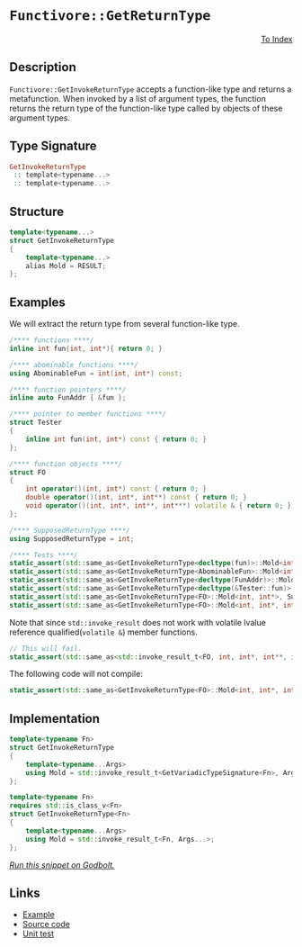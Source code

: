 <!-- Copyright 2024 Feng Mofan
SPDX-License-Identifier: Apache-2.0 -->

# `Functivore::GetReturnType`

<p style='text-align: right;'><a href="../../../facilities/metafunctions.md#get_invoke_return_type">To Index</a></p>

## Description

`Functivore::GetInvokeReturnType` accepts a function-like type and returns a metafunction.
When invoked by a list of argument types, the function returns the return type of the function-like type called by objects of these argument types.

## Type Signature

```Haskell
GetInvokeReturnType
 :: template<typename...>
 :: template<typename...>
```

## Structure

```C++
template<typename...>
struct GetInvokeReturnType
{
    template<typename...>
    alias Mold = RESULT;
};
```

## Examples

We will extract the return type from several function-like type.

```C++
/**** functions ****/
inline int fun(int, int*){ return 0; }

/**** abominable functions ****/
using AbominableFun = int(int, int*) const;

/**** function pointers ****/
inline auto FunAddr { &fun };

/**** pointer to member functions ****/
struct Tester
{
    inline int fun(int, int*) const { return 0; }
};

/**** function objects ****/
struct FO
{
    int operator()(int, int*) const { return 0; }
    double operator()(int, int*, int**) const { return 0; }
    void operator()(int, int*, int**, int***) volatile & { return 0; }
};

/**** SupposedReturnType ****/
using SupposedReturnType = int;

/**** Tests ****/
static_assert(std::same_as<GetInvokeReturnType<decltype(fun)>::Mold<int, int*>, SupposedReturnType>);
static_assert(std::same_as<GetInvokeReturnType<AbominableFun>::Mold<int, int*>, SupposedReturnType>);
static_assert(std::same_as<GetInvokeReturnType<decltype(FunAddr)>::Mold<int, int*>, SupposedReturnType>);
static_assert(std::same_as<GetInvokeReturnType<decltype(&Tester::fun)>::Mold<int, int*>, SupposedReturnType>);
static_assert(std::same_as<GetInvokeReturnType<FO>::Mold<int, int*>, SupposedReturnType>);
static_assert(std::same_as<GetInvokeReturnType<FO>::Mold<int, int*, int**>, double>);
```

Note that since `std::invoke_result` does not work with volatile lvalue reference qualified(`volatile &`) member functions.

```C++
// This will fail.
static_assert(std::same_as<std::invoke_result_t<FO, int, int*, int**, int***>, void>);
```

The following code will not compile:

```C++
static_assert(std::same_as<GetInvokeReturnType<FO>::Mold<int, int*, int**, int***>, void>);
```

## Implementation

```C++
template<typename Fn>
struct GetInvokeReturnType
{
    template<typename...Args>
    using Mold = std::invoke_result_t<GetVariadicTypeSignature<Fn>, Args...>;
};

template<typename Fn>
requires std::is_class_v<Fn>
struct GetInvokeReturnType<Fn>
{
    template<typename...Args>
    using Mold = std::invoke_result_t<Fn, Args...>;
};
```

[*Run this snippet on Godbolt.*](https://godbolt.org/#z:OYLghAFBqd5QCxAYwPYBMCmBRdBLAF1QCcAaPECAMzwBtMA7AQwFtMQByARg9KtQYEAysib0QXACx8BBAKoBnTAAUAHpwAMvAFYTStJg1DIApACYAQuYukl9ZATwDKjdAGFUtAK4sGIAJxmpK4AMngMmAByPgBGmMQSZkEADqgKhE4MHt6%2BASlpGQJhEdEscQlcSbaY9o4CQgRMxATZPn6B1bWZDU0ExVGx8YlBCo3Nrbkdo739peXDAJS2qF7EyOwcAPQAVLt7%2BweH25smGgCCO3sA1AAimMmujMh4mApX%2Byfnl0c/B59npwBZgAzOFkN4sFcTMC3AQAJ4PAD6BGITEICmh2EBgO%2B2yuZ2YtDhAC94u89v8CJgWMkDFSoTD4Q9mGxMYDRsQvA58YSSfFlMRUEQmZgoQB2Kxim7QqznQFUml00XQ2EIxisUUAJUwBFIVxFLMwADoTWdiMAMcCsecOVyCDyxHziAKhUK1SrtQQIGaLSajQs2XKJYCrqGrl50kYrgA3Jp4Jj4ZDItWI9LAZgEVbK4E3K6e73mhR%2BgPA2UAqUy7HnBW0pj0lUGjV5nV6xtsP0%2By3Ws627kEx2k52C4XumH5zt%2BvXFwPlsth8OR4AxuMJvBJkWpvDputZhm58eFydXael7EV09y6vU2v1xlqw3N3X6%2B8ajuFme9%2B39omDl0jh4ejqBa%2BiaCxXGgDCjDOJjBuc84RuES6xsQ8aJsmSJphmu7QvuQETqBlZBtKF4Aleip1tmqrMk2nqti%2B7amu%2BVrsiidoOj%2B/LDm6AFjnhh4mlOoHgQIUHMUGc5hghUbIaha7oZgm7bpmxDZrhXr4Uagn%2BoR5bEWW8rXkqDb0aKABiDAfqxfa8oOIBXMkXgxLQa7sU6f7cZgKrmZi4qSnpVZnDWRl3tRbBXN5Yk9lZX42fEXkMNsM52Q5Tkud%2BblcSK8U%2BTBfk6QZ5FUsZoWigAstS5l0SVVwNJyDhZpZdUxQOcUwuVLDmTV0VZiAICJZFyWOc5yCub%2BmWjm47URdgvkwf5l6BYZFHFeqYWmQA8jOKkAI5eHgKlvDte0HbNZgAGwbb1qAPKiRDEBAJZ5Ta0Wja1bgbUl9lDWlsXECqWDgiKEDmBd61XTddYkA9JYzblc35V8%2BxXAAKgia5iAA4jqABqK6JqjDxCFuWEqeSuyUktRUhatZkWZFn4o2joi0FjBC4yhq7IATmBE0pDXiQuiHPg8e6vX9MLTb1Mmc/Jikk55p7nvpiPXKz7OyVzaq8/LZPHAVN4K1RNNvhaM5SUuat42u3PazupM4YzyToyzONW5rhPE3bhsaZivVZSROK/EHfyB9cACSirUowjR1Awuv/Liwe/P8%2BvBUbD7TSxTVXKzYcMNGqAANaYJ6qwMNzZ4SaGQXLdThom12IaSYuVylZ46Ci6M6C9eEBfF4iB1eLQBDIiqlsc/jWue8phvTXqPvMQHSsBTXVPp02mfnEd%2B2vFcXc9woiLgkwCiH9G2X0y9uf50XJc6mXFcS3T3Zw3BYar4bbbGoxpuRfBLdt1oB3B2%2B8QC91vgPV4Q8R4EHivPfiRo2RL3mqRC4ScQ4q12FcbAqhWC0lFB8UO6DyYBXMKCBg4IvCQhVBBdYyQCCNwWriK4VAvAUNjm8Qh5xwjOQiFccI9pWEMAgAIvUAjtgBglFcFSyk44aBlOKaUTCkZMBiKgFg4RVH0BYWwhwmROEUkBObfEaiNHMCcpgUybDRYCJEYIMRggJHCUgrAgOmC8RCL0QIeyqABHxAMSQ7hDBeGiiYF4Ig4U2FnHQOgYgvkoTnSEYohGaDripD8XEiJbAyhkk8Rw%2BOWc2LI1eFSP64km6hh4eEUUAidHCNEfwxxYEIKjHiTIsuVx5GlmSURFJzC8mZCuKgGI2hMAOACXrZ62cPrlLfpUwQQyIZ3QenYp84jmkiXtLlaR99iByIUfDOZVx0ArAsYs%2BIkN7oLFWQ4gg2xbm7A2S4tpuz9ndMObpPpSMhBeGSKkJQ6BS57O5gU84xifl/LSJgQFryQUOwEV864xTRgTP%2BNMRwSYT5KGaBAUBCgNSIhPmPHUec%2B531kY/NwANh5qmoGwmGvVAHoBVA08RmI9QQv%2BdCoF5dRzYEeixOscksXxC9HiglRKYTXzJTyylZxTGaIsVY5%2BjL24svsY0u57Kaq/K5TCilfKBXPSFZi0%2BorcUEG7iAfFbBCWWjcNK2%2BsqJrUqBsq6JsSGUgCZeqtZjjtWcqhfqh%2BhqdLouFWanF4rbWSodSSm%2BxdnU8SpWMmlDxgbnWRaU3qQivU%2BphKy/1VoOW6qDUmhW/Kw0xwjdisVlreo2oUrGx1ibYUTQ%2BlaVVQDfUPIDaWgF5bMRGqiiau1taLVWsbXa4lBBSVOrbcmjt2Au3MoLRq8RDz%2BrYD1CcoaFbh04k2CjBAeA3gAHc6C0BYWiWgiDjUYrHea6NTb7WgPAf3Qew9R4S3Wrch5m7N1br1AXPAq7K1uIuEe5GJ7z2XuvXQVsqBUB3pHQ%2BkVUb63Wolfalt5KQ2Ls2p271aq11%2BruQBzVextUgbA49DgSxaCcAAKy8D8BwLQpBUCcDcNYawe8VhrGVCCHgpACCaHo0sQuIBJAAA4jTAn8P4MUwIZPKbMDJpjkhgTSEYxwSQvAWASA0BoUgbGONcY4LwBQIATNifY/R0gcBYAwEQCAFYBAHK6goBANANI6DxEiBqTgqgZNnQALRnUkFcYAyARpSCNGYXg0LCAkFA3ofgggRBiHYFIGQghFAqHUPZ0guguCkDPaiZInAeAMeY6x8TnHODrXCZ5oZVArghfC5F6LsWrjxbMFcCAHg/P0DiWQrgCxeB2a0EsCASBfNO1G%2BQSgC3/MJGAFIIINBh7%2BMoDEBrMRNHEDhNV3gh3mDHfWiMsZdmRO%2BbYIIdawSTvFawDELwwA3BiFoNZ7gvAsAsEMMAcQr2d56OjK8BrmBVBjPCRsETfjdMcecjEVEx2PBYAayiPAhm/ukAh8QNRSg7iA6MLw0A9mlhUAMBabGLwz3rWZKdvLwhmY5ekBl%2BQSg1ANdK/oIHKBeOWH0HgGI1nIBLGuhwzgYWu44VMJYawZhzME5QlgcXD1Og3cyC4Bg7hPBtD0KEapcwhhlf%2BYULIBvcjm4KLHWYgwKha68QwHo4xrd%2BDK3YbX9Qxh9BN47vQ0x3c5E97YP3DuckVCWAoAT6wJC1Y4Cx0zDWLMddCxFqLMW4uSAS4N3AKWxvCcm6J8TCwlgIEwAmIYmupNaaNP4YEYpJAaEkGYSQZ1jNMbOv4fQnB9OkEM8CLgRozpcDOjJ/wMnx%2Baa4ExxvZ0U/FYs1ZmzpfKeOZc3NtzLXwnLZ8%2BoxbAWgscCaCwaMYowtMHAgYKMXB/BGhHxx5Ld00tlc51l8QuXOcFZ58V3QQQFWTAVWf2ieyeZmvAFmzWHm4SbW6eXWUWx8d%2BD%2BT%2Bg2w2R%2BRewIZgJe02Dm2%2Bq2S23mBBQwSBG2/gXAJm22pS1mEA%2B2xW52TQL2ImDBl212DgzO920cT2RIDWb2H2X2tAP2zOAOQOIOHG%2BAKk4OkOxW0OsOVIzOiODWKOaOcIGOGwHG2OuOImBOROmAJOohiEZefANOCgdOmADOTOeOH%2BbOEgHOsgv%2BRWHGAB/ORgguiuwuKOGuku9C%2BiMucuOYCuVglgyukBquoGkOEuzuscuu%2BuoeRueuke8wtu6QscEwYeFu9uAeUeQeNQPurufuaRORXQvuMwWRSR4evQhRXuEeZRZuMeceOWYB9Wy%2BnA8BmeN%2BQOfWKBRoGg%2Be%2BAd0CSw%2BOBZeFeVeWACQmuumA%2BQ%2BD%2BreYo8%2BYoymbeHekgZWEBjWlmtga%2BuBs2W%2BSA7mnm%2B%2BxBxAgWbAnAZ%2B3WLACg0YI00Y9%2BRoSoowSW/RqW3c7%2Bsgn%2B7OLODhvOIAwI5WlWp2TRS%2B5mTWu%2B9oqA7Wqglx1xtx9xjx9oQ2h%2Ba2gxwIwxG%2B%2BByJhBK2WJQwNxfyiIdx/giICJiI0JHOdA1Be2B2R2TBZ2tJV2oy7BeOnBj2z2vBmA72n232v2ImIhZO6h/2YOjgEOv2z%2BMOyAcOChggNQShouKhahWOKEWhvAOhUK%2BhZOhhG%2B1OTAtO9OjOjAzO1h2Wth3x3OjhOgfxLhxgQuNgnh8A3h0uWw%2B8gRSuKu8QauERmu3uLuMRVRwQCRtRTuGRmQ/pIZRQQZRReRbuLQHuUZLuMZiRZuFRIehu1RpRJQgeE2ywqw8e2Zum4BqerR5JVwVxNxMY8JFErSEABeAx426JM2ox1eExie0xIAZgD%2BwIwITGTGreFBGgXZYoE%2BIJkBnAq%2BtmIxpAUmTGI%2BneGg50lQZ0YoUg3ePZfeHAwIzRoJmxOxieiWI5GxU2k5BO6QzgkgQAA)

## Links

- [Example](../../../code/facilities/metafunctions/functivore/get_invoke_return_type/implementation.hpp)
- [Source code](../../../../conceptrodon/functivore/get_invoke_return_type.hpp)
- [Unit test](../../../../tests/unit/metafunctions/functivore/get_invoke_return_type.test.hpp)
